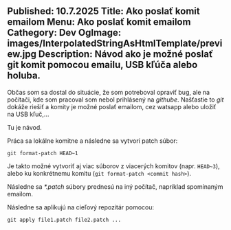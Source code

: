 Published: 10.7.2025
Title: Ako poslať komit emailom
Menu: Ako poslať komit emailom
Cathegory: Dev
OgImage: images/InterpolatedStringAsHtmlTemplate/preview.jpg
Description: Návod ako je možné poslať git komit pomocou emailu, USB kľúča alebo holuba.
---
Občas som sa dostal do situácie, že som potreboval opraviť bug, ale na počítači, kde som pracoval som nebol prihlásený na _githube_.
Našťastie to _git_ dokáže riešiť a komity je možné poslať emailom, cez watsapp alebo uložiť na USB kľuč,...

Tu je návod.

Práca sa lokálne komitne a následne sa vytvorí patch súbor:

```
git format-patch HEAD~1
```

Je takto možné vytvoriť aj viac súborov z viacerých komitov (napr. `HEAD~3`), alebo ku konkrétnemu komitu (`git format-patch <commit hash>`).

Následne sa _*.patch_ súbory prednesú na iný počítač, napríklad spomínaným emailom.

Následne sa aplikujú na cieľový repozitár pomocou:

```
git apply file1.patch file2.patch ...
```

